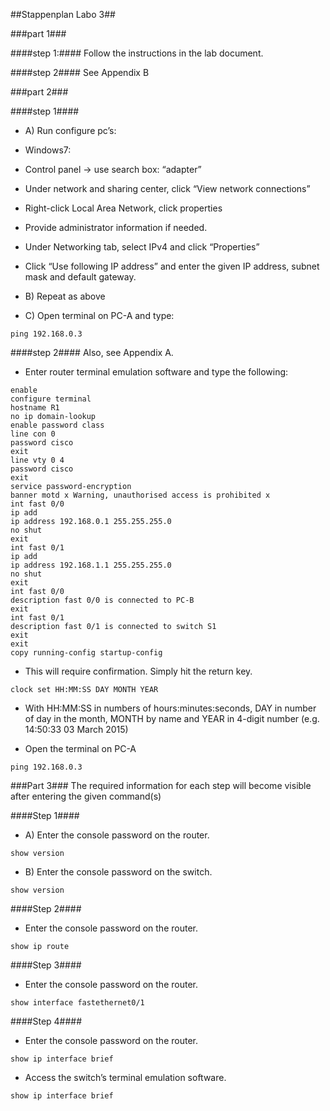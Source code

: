 ##Stappenplan Labo 3##

###part 1###

####step 1:####
Follow the instructions in the lab document.

####step 2####
See Appendix B

###part 2###

####step 1####
* A) Run configure pc’s:
 * Windows7:
 * Control panel -> use search box: “adapter”
 * Under network and sharing center, click “View network connections”
 * Right-click Local Area Network, click properties
 * Provide administrator information if needed.
 * Under Networking tab, select IPv4 and click “Properties”
 * Click “Use following IP address” and enter the given IP address, subnet mask and default gateway.
* B) Repeat as above

* C) Open terminal on PC-A and type:

`ping 192.168.0.3`

####step 2####
Also, see Appendix A.
* Enter router terminal emulation software and type the following:
```
enable
configure terminal
hostname R1
no ip domain-lookup
enable password class
line con 0
password cisco
exit
line vty 0 4
password cisco
exit
service password-encryption
banner motd x Warning, unauthorised access is prohibited x
int fast 0/0
ip add
ip address 192.168.0.1 255.255.255.0
no shut
exit
int fast 0/1
ip add
ip address 192.168.1.1 255.255.255.0
no shut
exit
int fast 0/0
description fast 0/0 is connected to PC-B
exit
int fast 0/1
description fast 0/1 is connected to switch S1
exit
exit
copy running-config startup-config
```
* This will require confirmation. Simply hit the return key.

`clock set HH:MM:SS DAY MONTH YEAR`

 * With HH:MM:SS in numbers of hours:minutes:seconds, DAY in number of day in the month, MONTH by name and YEAR in 4-digit number  (e.g. 14:50:33 03 March 2015)

* Open the terminal on PC-A

`ping 192.168.0.3`

###Part 3###
The required information for each step will become visible after entering the given command(s)

####Step 1####
* A) Enter the console password on the router.

`show version`

* B) Enter the console password on the switch.

`show version`

####Step 2####

* Enter the console password on the router.

`show ip route`

####Step 3####

* Enter the console password on the router.

`show interface fastethernet0/1`

####Step 4####

* Enter the console password on the router.

`show ip interface brief`

* Access the switch’s terminal emulation software.

`show ip interface brief`
